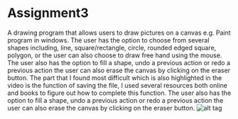 # Assignment3
A drawing program that allows users to draw pictures on a canvas e.g. Paint program in windows.
The user has the option to choose from several shapes including, line, square/rectangle, circle, rounded edged square, polygon, or the user can also choose to draw free hand using the mouse.   
The user also has the option to fill a shape, undo a previous action or redo a previous action the user can also erase the canvas by clicking on the eraser button. 
The part that I found most difficult which is also highlighted in the video is the function of saving the file, I used several resources both online and books to figure out how to complete this function.
The user also has the option to fill a shape, undo a previous action or redo a previous action the user can also erase the canvas by clicking on the eraser button. 
![alt tag](https://www.youtube.com/watch?v=8P9bBii95MU)
